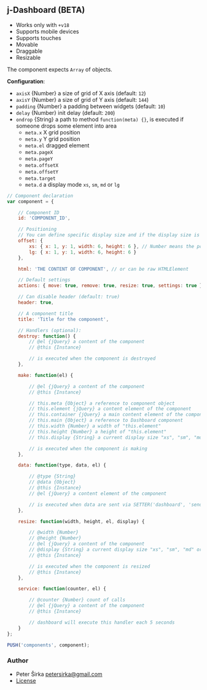 ## j-Dashboard (BETA)

- Works only with `+v18`
- Supports mobile devices
- Supports touches
- Movable
- Draggable
- Resizable

The component expects `Array` of objects.

__Configuration__:

- `axisX` {Number} a size of grid of X axis (default: `12`)
- `axisY` {Number} a size of grid of Y axis (default: `144`)
- `padding` {Number} a padding between widgets (default: `10`)
- `delay` {Number} init delay (default: `200`)
- `ondrop` {String} a path to method `function(meta) {}`, is executed if someone drops some element into area
	- `meta.x` X grid position
	- `meta.y` Y grid position
	- `meta.el` dragged element
	- `meta.pageX`
	- `meta.pageY`
	- `meta.offsetX`
	- `meta.offsetY`
	- `meta.target`
	- `meta.d` a display mode `xs`, `sm`, `md` or `lg`

```javascript
// Component declaration
var component = {

	// Component ID
	id: 'COMPONENT_ID',

	// Positioning
	// You can define specific display size and if the display size is not specified then the component tries to find a size for larger display
	offset: {
		xs: { x: 1, y: 1, width: 6, height: 6 }, // Number means the position in the grid, so e.g. width "2" takes "2" columns in X axis
		lg: { x: 1, y: 1, width: 6, height: 6 }
	},

	html: 'THE CONTENT OF COMPONENT', // or can be raw HTMLElement

	// Default settings
	actions: { move: true, remove: true, resize: true, settings: true },

	// Can disable header (default: true)
	header: true,

	// A component title
	title: 'Title for the component',

	// Handlers (optional):
	destroy: function() {
		// @el {jQuery} a content of the component
		// @this {Instance}

		// is executed when the component is destroyed
	},

	make: function(el) {

		// @el {jQuery} a content of the component
		// @this {Instance}

		// this.meta {Object} a reference to component object
		// this.element {jQuery} a content element of the component
		// this.container {jQuery} a main content element of the component
		// this.main {Object} a reference to Dashboard component
		// this.width {Number} a width of "this.element"
		// this.height {Number} a height of "this.element"
		// this.display {String} a current display size "xs", "sm", "md" or "lg"

		// is executed when the component is making
	},

	data: function(type, data, el) {

		// @type {String}
		// @data {Object}
		// @this {Instance}
		// @el {jQuery} a content element of the component

		// is executed when data are sent via SETTER('dashboard', 'send', 'TYPE', 'DATA')
	},

	resize: function(width, height, el, display) {

		// @width {Number}
		// @height {Number}
		// @el {jQuery} a content of the component
		// @display {String} a current display size "xs", "sm", "md" or "lg"
		// @this {Instance}

		// is executed when the component is resized
		// @this {Instance}
	},

	service: function(counter, el) {

		// @counter {Number} count of calls
		// @el {jQuery} a content of the component
		// @this {Instance}

		// dashboard will execute this handler each 5 seconds
	}
};

PUSH('components', component);
```

### Author

- Peter Širka <petersirka@gmail.com>
- [License](https://www.totaljs.com/license/)